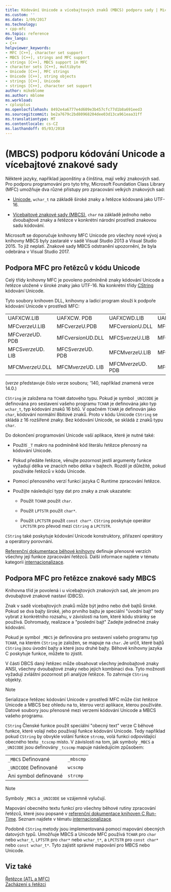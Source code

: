```yaml
---
title: Kódování Unicode a vícebajtových znaků (MBCS) podporu sady | Microsoft Docs
ms.custom: ''
ms.date: 1/09/2017
ms.technology:
- cpp-mfc
ms.topic: reference
dev_langs:
- C++
helpviewer_keywords:
- MFC [C++], character set support
- MBCS [C++], strings and MFC support
- strings [C++], MBCS support in MFC
- character sets [C++], multibyte
- Unicode [C++], MFC strings
- Unicode [C++], string objects
- strings [C++], Unicode
- strings [C++], character set support
author: mikeblome
ms.author: mblome
ms.workload:
- cplusplus
ms.openlocfilehash: 8492e4a6777e4d609e3b457cfc77d1b8a691eed3
ms.sourcegitcommit: be2a7679c2bd80968204dee03d13ca961eaa31ff
ms.translationtype: MT
ms.contentlocale: cs-CZ
ms.lasthandoff: 05/03/2018
---
```

# <a name="unicode-and-multibyte-character-set-mbcs-support"></a>(MBCS) podporu kódování Unicode a vícebajtové znakové sady

Některé jazyky, například japonštiny a čínština, mají velký znakových sad. Pro podporu programování pro tyto trhy, Microsoft Foundation Class Library (MFC) umožňuje dva různé přístupy pro zpracování velkých znakových sad:

- [Unicode](#mfc-support-for-unicode-strings), `wchar_t` na základě široké znaky a řetězce kódovaná jako UTF-16.

- [Vícebajtové znakové sady (MBCS)](#mfc-support-for-mbcs-strings), `char` na základě jednoho nebo dvoubajtové znaky a řetězce v konkrétní národní prostředí znakovou sadu kódování.

Microsoft se doporučuje knihovny MFC Unicode pro všechny nové vývoj a knihovny MBCS byly zastaralé v sadě Visual Studio 2013 a Visual Studio 2015. To již neplatí. Znakové sady MBCS odstranění upozornění, že byla odebrána v Visual Studio 2017.

## <a name="mfc-support-for-unicode-strings"></a>Podpora MFC pro řetězců v kódu Unicode

Celý třídy knihovny MFC je povoleno podmíněně znaky kódování Unicode a řetězce uložené v široké znaky jako UTF-16. Na konkrétní třídy [CString](../atl-mfc-shared/reference/cstringt-class.md) kódování Unicode.

Tyto soubory knihoven DLL, knihovny a ladicí program slouží k podpoře kódování Unicode v prostředí MFC:

|||||
|-|-|-|-|
|UAFXCW.LIB|UAFXCW. PDB|UAFXCWD.LIB|UAFXCWD. PDB|
|MFC*verze*U.LIB|MFC*verze*U.PDB|MFC*version*U.DLL|MFC*verze*UD. LIB|
|MFC*verze*UD. PDB|MFC*version*UD.DLL|MFCS*verze*U.LIB|MFCS*verze*U.PDB|
|MFCS*verze*UD. LIB|MFCS*verze*UD. PDB|MFCM*verze*U.LIB|MFCM*verze*U.PDB|
|MFCM*verze*U.DLL|MFCM*verze*UD. LIB|MFCM*verze*UD. PDB|MFCM*version*UD.DLL|

(*verze* představuje číslo verze souboru; '140, například znamená verze 14.0.)

`CString` je založena na `TCHAR` datového typu. Pokud je symbol `_UNICODE` je definována pro sestavení vašeho programu `TCHAR` je definována jako typ `wchar_t`, typ kódování znaků 16 bitů. V opačném `TCHAR` je definován jako `char`, kódování normální 8bitové znaků. Proto v kódu Unicode `CString` se skládá z 16 rozšířené znaky. Bez kódování Unicode, se skládá z znaků typu `char`.

Do dokončení programování Unicode vaší aplikace, které je nutné také:

- Použití `_T` makro na podmíněně kód literálu řetězce přenosný na kódování Unicode.

- Pokud předáte řetězce, věnujte pozornost jestli argumenty funkce vyžadují délka ve znacích nebo délka v bajtech. Rozdíl je důležité, pokud používáte řetězců v kódu Unicode.

- Pomocí přenosného verzí funkcí jazyka C Runtime zpracování řetězce.

- Použijte následující typy dat pro znaky a znak ukazatele:

   - Použít `TCHAR` použít `char`.

   - Použít `LPTSTR` použít `char*`.

   - Použít `LPCTSTR` použít `const char*`. `CString` poskytuje operátor `LPCTSTR` pro převod mezi `CString` a `LPCTSTR`.

`CString` také poskytuje kódování Unicode konstruktory, přiřazení operátory a operátory porovnání.

[Referenční dokumentace běhové knihovny](../c-runtime-library/c-run-time-library-reference.md) definuje přenosné verzích všechny její funkce zpracování řetězců. Další informace najdete v tématu kategorii [internacionalizace](../c-runtime-library/internationalization.md).

## <a name="mfc-support-for-mbcs-strings"></a>Podpora MFC pro řetězce znakové sady MBCS

Knihovna tříd je povolená i u vícebajtových znakových sad, ale jenom pro dvoubajtové znakové nastaví (DBCS).

Znak v sadě vícebajtových znaků může být jedno nebo dvě bajtů široké. Pokud se dva bajty široké, jeho prvního bajtu je speciální "úvodní bajt" tedy vybrat z konkrétního rozsahu, v závislosti na tom, které kódu stránky se používá. Dohromady, realizace a "poslední bajt" Zadejte jedinečné znaky kódování.

Pokud je symbol `_MBCS` je definována pro sestavení vašeho programu typ `TCHAR`, na kterém `CString` je založen, se mapuje na `char`. Je určit, které bajtů `CString` jsou úvodní bajty a které jsou druhé bajty. Běhové knihovny jazyka C poskytuje funkce, můžete to zjistit.

V části DBCS daný řetězec může obsahovat všechny jednobajtové znaky ANSI, všechny dvoubajtové znaky nebo jejich kombinaci dva. Tyto možnosti vyžadují zvláštní pozornost při analýze řetězce. To zahrnuje `CString` objekty.

> [!NOTE]
> Serializace řetězec kódování Unicode v prostředí MFC může číst řetězce Unicode a MBCS bez ohledu na to, kterou verzi aplikace, kterou používáte. Datové soubory jsou přenosné mezi verzemi kódování Unicode a MBCS vašeho programu.

`CString` Členské funkce použít speciální "obecný text" verze C běhové funkce, které volají nebo používají funkce kódování Unicode. Tedy například pokud `CString` by obvykle volání funkce `strcmp`, volá funkci odpovídající obecného textu `_tcscmp` místo. V závislosti na tom, jak symboly `_MBCS` a `_UNICODE` jsou definovány `_tcscmp` mapuje následujícím způsobem:

|||
|-|-|
|`_MBCS` Definované|`_mbscmp`|
|`_UNICODE` Definované|`wcscmp`|
|Ani symbol definované|`strcmp`|

> [!NOTE]
> Symboly `_MBCS` a `_UNICODE` se vzájemně vylučují.

Mapování obecného textu funkcí pro všechny běhové rutiny zpracování řetězců, které jsou popsané v [referenční dokumentace knihoven C Run-Time](../c-runtime-library/c-run-time-library-reference.md). Seznam najdete v tématu [internacionalizace](../c-runtime-library/internationalization.md).

Podobně `CString` metody jsou implementovaná pomocí mapování obecných datových typů. Umožňuje MBCS a Unicode MFC používá `TCHAR` pro `char` nebo `wchar_t`, `LPTSTR` pro `char*` nebo `wchar_t*`, a `LPCTSTR` pro `const char*` nebo `const wchar_t*`. Tyto zajistit správné mapování pro MBCS nebo Unicode.

## <a name="see-also"></a>Viz také

[Řetězce (ATL a MFC)](../atl-mfc-shared/strings-atl-mfc.md)  
[Zacházení s řetězci](../c-runtime-library/string-manipulation-crt.md)  

